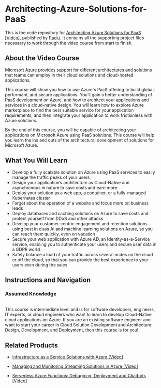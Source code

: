 # Architecting-Azure-Solutions-for-PaaS
This is the code repository for [Architecting Azure Solutions for PaaS [Video]](https://www2.packtpub.com/virtualization-and-cloud/architecting-azure-solutions-paas-video), published by [Packt](https://www.packtpub.com/?utm_source=github). It contains all the supporting project files necessary to work through the video course from start to finish.
## About the Video Course
Microsoft Azure provides support for different architectures and solutions that teams can employ in their cloud solutions and cloud-hosted applications. 

This course will show you how to use Azure's PaaS offering to build global, performant, and secure applications. You’ll gain a better understanding of PaaS development on Azure, and how to architect your applications and services in a cloud-native design. You will learn how to explore Azure marketplace to find the best suitable service for your application requirements, and then integrate your application to work frictionless with Azure solutions.

By the end of this course, you will be capable of architecting your applications on Microsoft Azure using PaaS solutions. This course will help you learn the ins and outs of the architectural development of solutions for Microsoft Azure.

<H2>What You Will Learn</H2>
<DIV class=book-info-will-learn-text>
<UL>
<LI><SPAN id=what_you_will_learn_c class=sugar_field>Develop a fully scalable solution on Azure using PaaS services to easily manage the traffic peaks of your users<BR></SPAN>
<LI><SPAN id=what_you_will_learn_c class=sugar_field>Design your application’s architecture as Cloud-Native and asynchronous in nature to save costs and earn more<BR></SPAN>
<LI><SPAN id=what_you_will_learn_c class=sugar_field>Deploy your solution as a web app, a container, or a fully-managed Kubernetes cluster<BR></SPAN>
<LI><SPAN id=what_you_will_learn_c class=sugar_field>Forget about the operation of a website and focus more on business leads<BR></SPAN>
<LI><SPAN id=what_you_will_learn_c class=sugar_field>Deploy databases and caching solutions on Azure to save costs and protect yourself from DDoS and other attacks<BR></SPAN>
<LI><SPAN id=what_you_will_learn_c class=sugar_field>Develop your customer-centric engagement and retention solutions using best in class AI and machine learning solutions on Azure, so you can reach them quickly, even on vacation<BR></SPAN>
<LI><SPAN id=what_you_will_learn_c class=sugar_field>Secure your web application with Azure AD, an Identity-as-a-Service service, enabling you to authenticate your users and secure user data in a GDPR world</SPAN>
<LI><SPAN id=what_you_will_learn_c class=sugar_field>Safely balance a load of your traffic across several nodes on the cloud or off the cloud, so that you can provide the best experience to your users even during the sales</SPAN></LI></UL></DIV>

## Instructions and Navigation
### Assumed Knowledge
<br/>
This course is intermediate level and is for software developers, engineers, IT experts, or cloud engineers who want to learn to develop Cloud-Native cloud applications on Azure. If you are an existing software engineer and want to start your career in Cloud Solution Development and Architecture Design, Development, and Deployment, then this course is for you!

## Related Products
* [Infrastructure as a Service Solutions with Azure [Video]](https://prod.packtpub.com/in/virtualization-and-cloud/infrastructure-service-solutions-azure-video)

* [Managing and Monitoring Streaming Solutions in Azure [Video]](https://prod.packtpub.com/in/big-data-and-business-intelligence/managing-and-monitoring-streaming-solutions-azure-video)

* [Serverless Azure Functions: Debugging, Deployment and Chatbots [Video]](https://prod.packtpub.com/in/virtualization-and-cloud/serverless-azure-functions-debugging-deployment-and-chatbots-video)

